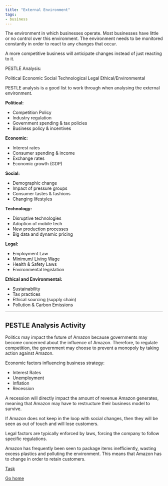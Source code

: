 ```yaml
---
title: "External Environment"
tags:
- business
---
```


The environment in which businesses operate.  Most businesses have little or no control over this environment. The environment needs to be monitored constantly in order to react to any changes that occur.

A more competitive business will anticipate changes instead of just reacting to it.


PESTLE Analysis:

Political
Economic
Social
Technological
Legal
Ethical/Environmental

PESTLE analysis is a good list to work through when analysing the external environment.

**Political:**
- Competition Policy
- Industry regulation
- Government spending & tax policies
- Business policy & incentives

**Economic:**
- Interest rates
- Consumer spending & income
- Exchange rates
- Economic growth (GDP)

**Social:**
- Demographic change
- Impact of pressure groups
- Consumer tastes & fashions
- Changing lifestyles

**Technology:**
- Disruptive technologies
- Adoption of mobile tech
- New production processes
- Big data and dynamic pricing

**Legal:**
- Employment Law
- Minimum/ Living Wage
- Health & Safety Laws
- Environmental legislation

**Ethical and Environmental:**
- Sustainability 
- Tax practices
- Ethical sourcing (supply chain)
- Pollution & Carbon Emissions
---

## PESTLE Analysis Activity

Politics may impact the future of Amazon because governments may become concerned about the influence of Amazon. Therefore, to regulate competition, the government may choose to prevent a monopoly by taking action against Amazon.

Economic factors influencing business strategy:

- Interest Rates
- Unemployment
- Inflation
- Recession

A recession will directly impact the amount of revenue Amazon generates, meaning that Amazon may have to restructure their business model to survive.

If Amazon does not keep in the loop with social changes, then they will be seen as out of touch and will lose customers.

Legal factors are typically enforced by laws, forcing the company to follow specific regulations.

Amazon has frequently been seen to package items inefficiently, wasting excess plastics and polluting the environment. This means that Amazon has to change in order to retain customers.

[Task](sixth/Business/Units/fh/ExternalVsInternal)


[Go home](/)